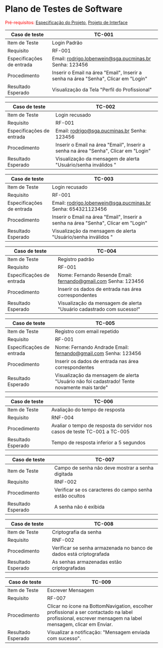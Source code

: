 # Plano de Testes de Software

<span style="color:red">Pré-requisitos: <a href="2-Especificação do Projeto.md"> Especificação do Projeto</a></span>, <a href="3-Projeto de Interface.md"> Projeto de Interface</a>

|Caso de teste | TC-001  |
|------|------------|
|Item de Teste | Login Padrão |
|Requisito | RF-001 |
|Especificações de entrada | Email: rodrigo.lobenwein@sga.pucminas.br Senha: 123456
|Procedimento | Inserir o Email na área "Email", Inserir a senha na área "Senha", Clicar em "Login" |
|Resultado Esperado | Visualização da Tela "Perfil do Profissional" |

|Caso de teste | TC-002  |
|------|------------|
|Item de Teste | Login recusado 
|Requisito | RF-001 |
|Especificações de entrada | Email: rodrigo@sga.pucminas.br Senha: 123456
|Procedimento | Inserir o Email na área "Email", Inserir a senha na área "Senha", Clicar em "Login" |
|Resultado Esperado | Visualização da mensagem de alerta "Usuário/senha inválidos " |

|Caso de teste | TC-003  |
|------|------------|
|Item de Teste | Login recusado 
|Requisito | RF-001 |
|Especificações de entrada | Email: rodrigo.lobenwein@sga.pucminas.br Senha: 654321123456
|Procedimento | Inserir o Email na área "Email", Inserir a senha na área "Senha", Clicar em "Login" |
|Resultado Esperado | Visualização da mensagem de alerta "Usuário/senha inválidos " |

|Caso de teste | TC-004  |
|------|------------|
|Item de Teste | Registro padrão 
|Requisito | RF-001 |
|Especificações de entrada | Nome: Fernando Resende Email: fernando@gmail.com Senha: 123456
|Procedimento | Inserir os dados de entrada nas área correspondentes |
|Resultado Esperado | Visualização da mensagem de alerta "Usuário cadastrado com sucesso!" |

|Caso de teste | TC-005  |
|------|------------|
|Item de Teste | Registro com email repetido 
|Requisito | RF-001 |
|Especificações de entrada | Nome: Fernando Andrade Email: fernando@gmail.com Senha: 123456
|Procedimento | Inserir os dados de entrada nas área correspondentes |
|Resultado Esperado | Visualização da mensagem de alerta "Usuário não foi cadastrado! Tente novamente mais tarde" |

|Caso de teste | TC-006 |
|------|------------|
|Item de Teste | Avaliação do tempo de resposta 
|Requisito | RNF-004 |
|Procedimento | Avaliar o tempo de resposta do servidor nos casos de teste TC-001 a TC-005 |
|Resultado Esperado | Tempo de resposta inferior a 5 segundos |

|Caso de teste | TC-007 |
|------|------------|
|Item de Teste | Campo de senha não deve mostrar a senha digitada 
|Requisito | RNF-002 |
|Procedimento | Verificar se os caracteres do campo senha estão ocultos  |
|Resultado Esperado | A senha não é exibida |

|Caso de teste | TC-008 |
|------|------------|
|Item de Teste | Criptografia da senha 
|Requisito | RNF-002 |
|Procedimento | Verificar se senha armazenada no banco de dados está criptografada  |
|Resultado Esperado | As senhas armazenadas estão criptografadas |
   
|Caso de teste | TC-009  |
|------|------------|
|Item de Teste | Escrever Mensagem |
|Requisito | RF-007 |
|Procedimento | Clicar no ícone na BottomNavigation, escolher profissional a ser contactado na label profissional, escrever mensagem na label mensagem, clicar em Enviar. |
|Resultado Esperado | Visualizar a notificação: "Mensagem enviada com sucesso". |

